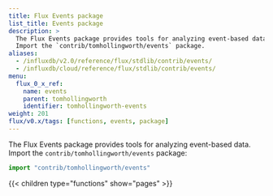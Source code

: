 ```yaml
---
title: Flux Events package
list_title: Events package
description: >
  The Flux Events package provides tools for analyzing event-based data.
  Import the `contrib/tomhollingworth/events` package.
aliases:
  - /influxdb/v2.0/reference/flux/stdlib/contrib/events/
  - /influxdb/cloud/reference/flux/stdlib/contrib/events/
menu:
  flux_0_x_ref:
    name: events
    parent: tomhollingworth
    identifier: tomhollingworth-events
weight: 201
flux/v0.x/tags: [functions, events, package]
---
```


The Flux Events package provides tools for analyzing event-based data.
Import the `contrib/tomhollingworth/events` package:

```js
import "contrib/tomhollingworth/events"
```

{{< children type="functions" show="pages" >}}
